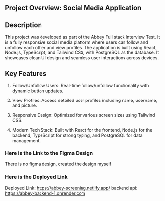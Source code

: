 
## Project Overview: Social Media Application

## Description
This project was developed as part of the Abbey Full stack Interview Test. It is a fully responsive social media platform where users can follow and unfollow each other and view profiles. The application is built using React, Node.js, TypeScript, and Tailwind CSS, with PostgreSQL as the database. It showcases clean UI design and seamless user interactions across devices.

## Key Features

1. Follow/Unfollow Users: Real-time follow/unfollow functionality with dynamic button updates.

2. View Profiles: Access detailed user profiles including name, username, and picture.

3. Responsive Design: Optimized for various screen sizes using Tailwind CSS.

4. Modern Tech Stack: Built with React for the frontend, Node.js for the backend, TypeScript for strong typing, and PostgreSQL for data management.


### Here is the Link to the Figma Design

There is no figma design, created the design myself



### Here is the Deployed Link 

Deployed Link: https://abbey-screening.netlify.app/
backend api: https://abbey-backend-1.onrender.com